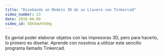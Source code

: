 ```yaml
---
title: "Diseñando un Modelo 3D de un Llavero con Tinkercad"
video_number: 23
date: 2016-06-09
video_id: 5Bk5mwhVUmg
---
```


Es genial poder elaborar objetos con las impresoras 3D, pero para hacerlo, lo primero es diseñar. Aprende con nosotros a utilizar este sencillo programa llamado Tinkercad.
